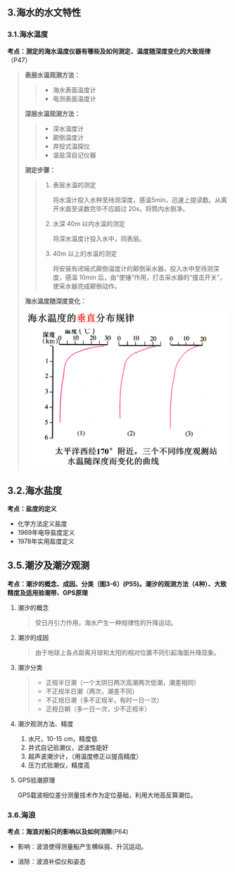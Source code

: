 ## 3.海水的水文特性

### 3.1.海水温度

**考点：测定的海水温度仪器有哪些及如何测定、温度随深度变化的大致规律**（P47）

> **表层水温观测方法：**
>
> >  * 海水表面温度计
> >  * 电测表面温度计
>
> **深层水温观测方法：**
>
> > * 深水温度计
> > * 颠倒温度计
> > * 弃投式温探仪
> > * 温盐深自记仪器
>
> **测定步骤：**
>
> > 1. 表层水温的测定
> >
> >    将水温计投入水种至待测深度，感温5min，迅速上提读数。从离开水面至读数完毕不应超过 20s，将筒内水倒净。
> >
> > 2. 水深 40m 以内水温的测定
> >
> >    将深水温度计投入水中，同表层。
> >
> > 3. 40m 以上的水温的测定
> >
> >    将安装有闭端式颠倒温度计的颠倒采水器，投入水中至待测深度，感温 10min 后，由“使锤”作用，打击采水器的“撞击开关”，使采水器完成颠倒动作。
>
> **海水温度随深度变化：**
>
> ![图3.1.1 海水温度随深度变化](./images/3.1.1.png)

## 3.2.海水盐度

**考点：盐度的定义**

* 化学方法定义盐度
* 1969年电导盐度定义
* 1978年实用盐度定义

## 3.5.潮汐及潮汐观测

**考点：潮汐的概念、成因、分类（图3-6）(P55)。潮汐的观测方法（4种）、大致精度及适用验潮带、GPS原理**

1. 潮汐的概念

   > 受日月引力作用，海水产生一种规律性的升降运动。

2. 潮汐的成因

   > 由于地球上各点距离月球和太阳的相对位置不同引起海面升降现象。

3. 潮汐分类

   > * 正规半日潮（一个太阴日两次高潮两次低潮，潮差相同）
   > * 不正规半日潮（两次，潮差不同）
   > * 不正规日潮（多不正规半，有时一日一次）
   > * 正规日朝（多一日一次，少不正规半）

4. 潮汐观测方法、精度

   1. 水尺，10-15 cm，精度低
   2. 井式自记验潮仪，滤波性能好
   3. 超声波潮汐计，（用温度修正以提高精度）
   4. 压力式验潮仪，精度高

5. GPS验潮原理

   GPS载波相位差分测量技术作为定位基础，利用大地高反算潮位。

### 3.6.海浪

**考点：海浪对船只的影响以及如何消除**(P64)

* 影响：波浪使得测量船产生横纵摇、升沉运动。

* 消除：波浪补偿仪和姿态
